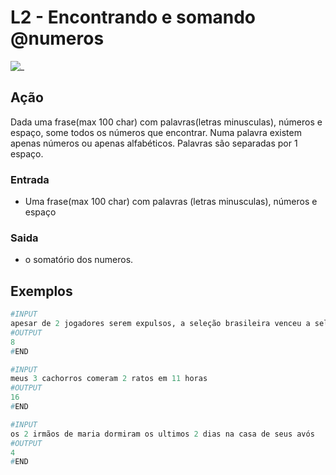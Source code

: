 # L2 - Encontrando e somando @numeros

![_](cover.jpg)

## Ação

Dada uma frase(max 100 char) com palavras(letras minusculas), números e espaço, some todos os números que encontrar. Numa palavra existem apenas números ou apenas alfabéticos. Palavras são separadas por 1 espaço.

### Entrada

* Uma frase(max 100 char) com palavras (letras minusculas), números e espaço

### Saida

* o somatório dos numeros.

## Exemplos

``` py
#INPUT
apesar de 2 jogadores serem expulsos, a seleção brasileira venceu a seleção italiana por 5 x 1
#OUTPUT
8
#END
```

```py
#INPUT
meus 3 cachorros comeram 2 ratos em 11 horas
#OUTPUT
16
#END
```

```py
#INPUT
os 2 irmãos de maria dormiram os ultimos 2 dias na casa de seus avós
#OUTPUT
4
#END
```
